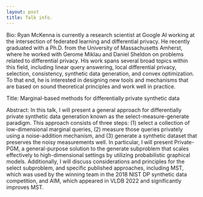 ```yaml
---
layout: post
title: Talk info.
---
```


Bio:
Ryan McKenna is currently a research scientist at Google AI working at the intersection of federated learning and differential privacy.  He recently graduated with a Ph.D. from the University of Massachusetts Amherst, where he worked with Gerome Miklau and Daniel Sheldon on problems related to differential privacy.  His work spans several broad topics within this field, including linear query answering, local differential privacy, selection, consistency, synthetic data generation, and convex optimization.  To that end, he is interested in designing new tools and mechanisms that are based on sound theoretical principles and work well in practice.  

Title: Marginal-based methods for differentially private synthetic data

Abstract:
In this talk, I will present a general approach for differentially private synthetic data generation known as the select-measure-generate paradigm.  This approach consists of three steps: (1) select a collection of low-dimensional marginal queries, (2) measure those queries privately using a noise-addition mechanism, and (3) generate a synthetic dataset that preserves the noisy measurements well.  In particular, I will present Private-PGM, a general-purpose solution to the generate subproblem that scales effectively to high-dimensional settings by utilizing probabilistic graphical models.  Additionally, I will discuss considerations and principles for the select subproblem, and specific published approaches, including MST, which was used by the winning team in the 2018 NIST DP synthetic data competition, and AIM, which appeared in VLDB 2022 and significantly improves MST.  